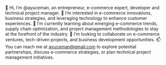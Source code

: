 👋 Hi, I’m @ayuceman, an entrepreneur, e-commerce expert, developer and technical project manager.
👀 I’m interested in e-commerce innovations, business strategies, and leveraging technology to enhance customer experiences.
🌱 I’m currently learning about emerging e-commerce trends, supply chain optimization, and project management methodologies to stay at the forefront of the industry.
💞️ I’m looking to collaborate on e-commerce ventures, tech-driven projects, and business development opportunities.
📫 You can reach me at ayuceman@gmail.com to explore potential partnerships, discuss e-commerce strategies, or plan technical project management initiatives.
<!---
ayuceman/ayuceman is a ✨ special ✨ repository because its `README.md` (this file) appears on your GitHub profile.
You can click the Preview link to take a look at your changes.
--->
